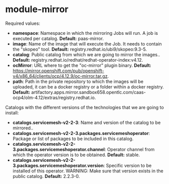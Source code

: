 # module-mirror

Required values:

* **namespace**: Namespace in which the mirroring Jobs will run. A job is executed per catalog. **Default:** paas-mirror.
* **image**: Name of the image that will execute the Job. It needs to contain the "skopeo" tool. **Default:** registry.redhat.io/ubi9/skopeo:9.3-5.
* **catalog**: Public catalog from which we are going to mirror the images.. **Default:** registry.redhat.io/redhat/redhat-operator-index:v4.12.
* **ocMirror**: URL where to get the "oc-mirror" plugin binary. **Default:** https://mirror.openshift.com/pub/openshift-v4/x86_64/clients/ocp/4.12.9/oc-mirror.tar.gz.
* **path**: Path in the private repository to which the images will be uploaded, it can be a docker registry or a folder within a docker registry. **Default:** artifactory.apps.mirror.sandbox658.opentlc.com/caas-ocp4/olm-4.12/extras/registry.redhat.io.

Catalogs with the different versions of the technologies that we are going to install:

* **catalogs.servicemesh-v2-2-3**: Name and version of the catalog to be mirrored..
* **catalogs.servicemesh-v2-2-3.packages.servicemeshoperator**: Package or list of packages to be included in this catalog.
* **catalogs.servicemesh-v2-2-3.packages.servicemeshoperator.channel**: Operator channel from which the operator version is to be obtained. **Default:** stable.
* **catalogs.servicemesh-v2-2-3.packages.servicemeshoperator.version**: Specific version to be installed of this operator. WARNING: Make sure that version exists in the public catalog. **Default:** 2.2.3-0.

